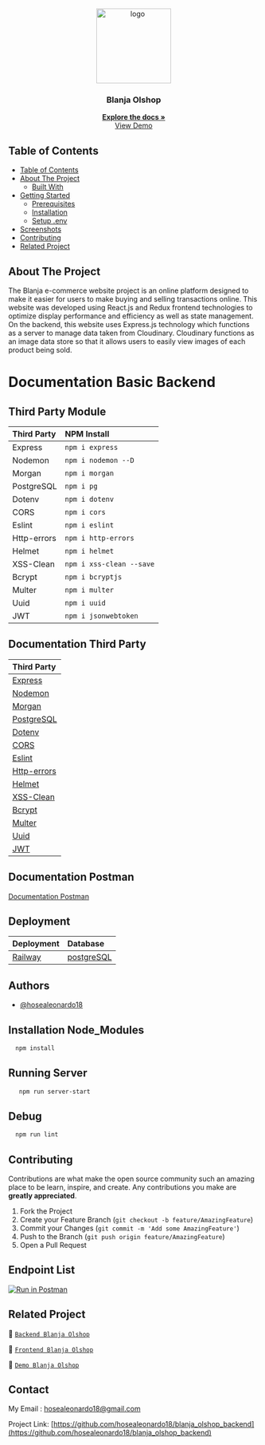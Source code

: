 <br />
<p align="center">
<div align="center">
  <img height="150" <img src="https://res.cloudinary.com/dklpoff31/image/upload/v1681702726/Group_1158_peagwb.png" alt="logo" border="0"/>
</div>
  <h3 align="center">Blanja Olshop</h3>
  <p align="center">
    <a href="https://github.com/hosealeonardo18/blanja-olshop-react"><strong>Explore the docs »</strong></a>
    <br />
    <a href="https://blanja-olshop.vercel.app/home">View Demo</a>
  </p>
</p>


## Table of Contents

- [Table of Contents](#table-of-contents)
- [About The Project](#about-the-project)
  - [Built With](#built-with)
- [Getting Started](#getting-started)
  - [Prerequisites](#prerequisites)
  - [Installation](#installation)
  - [Setup .env](#setup-env)
- [Screenshots](#screenshots)
- [Contributing](#contributing)
- [Related Project](#related-project)


<!-- ABOUT THE PROJECT -->

## About The Project

The Blanja e-commerce website project is an online platform designed to make it easier for users to make buying and selling transactions online. This website was developed using React.js and Redux frontend technologies to optimize display performance and efficiency as well as state management. On the backend, this website uses Express.js technology which functions as a server to manage data taken from Cloudinary. Cloudinary functions as an image data store so that it allows users to easily view images of each product being sold.

# Documentation Basic Backend

## Third Party Module

| Third Party | NPM Install              |
| :---------- | :----------------------- |
| Express     | `npm i express`          |
| Nodemon     | `npm i nodemon --D`      |
| Morgan      | `npm i morgan`           |
| PostgreSQL  | `npm i pg`               |
| Dotenv      | `npm i dotenv`           |
| CORS        | `npm i cors`             |
| Eslint      | `npm i eslint`           |
| Http-errors | `npm i http-errors`      |
| Helmet      | `npm i helmet`           |
| XSS-Clean   | `npm i xss-clean --save` |
| Bcrypt      | `npm i bcryptjs`         |
| Multer      | `npm i multer`           |
| Uuid        | `npm i uuid`             |
| JWT         | `npm i jsonwebtoken`     |

## Documentation Third Party

| Third Party                                                        |
| :----------------------------------------------------------------- |
| [Express](https://expressjs.com/)                                  |
| [Nodemon](https://www.npmjs.com/package/nodemon)                   |
| [Morgan](https://www.npmjs.com/package/morgan)                     |
| [PostgreSQL](https://www.postgresql.org/)                          |
| [Dotenv](https://www.npmjs.com/package/dotenv)                     |
| [CORS](https://www.npmjs.com/package/cors)                         |
| [Eslint](https://www.npmjs.com/package/eslint)                     |
| [Http-errors](https://www.npmjs.com/package/http-errors)           |
| [Helmet](https://www.npmjs.com/package/helmet)                     |
| [XSS-Clean](https://www.npmjs.com/package/xss-clean)               |
| [Bcrypt](https://www.npmjs.com/package/bcryptjs?activeTab=readme)  |
| [Multer](https://www.npmjs.com/package/multer)                     |
| [Uuid](https://www.npmjs.com/package/uuid)                         |
| [JWT](https://www.npmjs.com/package/jsonwebtoken?activeTab=readme) |

## Documentation Postman

[Documentation Postman](https://documenter.postman.com/preview/24895506-272b67f9-f306-4527-b5ee-63d8942fe480?environment=&versionTag=latest&apiName=CURRENT&version=latest&documentationLayout=classic-double-column&right-sidebar=303030&top-bar=FFFFFF&highlight=EF5B25)

## Deployment

| Deployment                       | Database                                    |
| :------------------------------- | :------------------------------------------ |
| [Railway](https://railway.app/)  | [postgreSQL](https://www.postgresql.org/)   |


## Authors

- [@hosealeonardo18](https://github.com/hosealeonardo18)

## Installation Node_Modules

```bash
  npm install
```

## Running Server

```bash
   npm run server-start
```

## Debug

```bash
  npm run lint
```

<!-- CONTRIBUTING -->
## Contributing

Contributions are what make the open source community such an amazing place to be learn, inspire, and create. Any contributions you make are **greatly appreciated**.

1. Fork the Project
2. Create your Feature Branch (`git checkout -b feature/AmazingFeature`)
3. Commit your Changes (`git commit -m 'Add some AmazingFeature'`)
4. Push to the Branch (`git push origin feature/AmazingFeature`)
5. Open a Pull Request

## Endpoint List

[![Run in Postman](https://run.pstmn.io/button.svg)](https://documenter.getpostman.com/view/24895506/2s93eR5GQe)


## Related Project
:rocket: [`Backend Blanja Olshop`](https://github.com/hosealeonardo18/blanja_olshop_backend)

:rocket: [`Frontend Blanja Olshop`](https://github.com/hosealeonardo18/blanja-olshop-react)

:rocket: [`Demo Blanja Olshop`](https://blanja-olshop.vercel.app/)

<!-- CONTACT -->
## Contact

My Email : hosealeonardo18@gmail.com

Project Link: [https://github.com/hosealeonardo18/blanja_olshop_backend](https://github.com/hosealeonardo18/blanja_olshop_backend)
